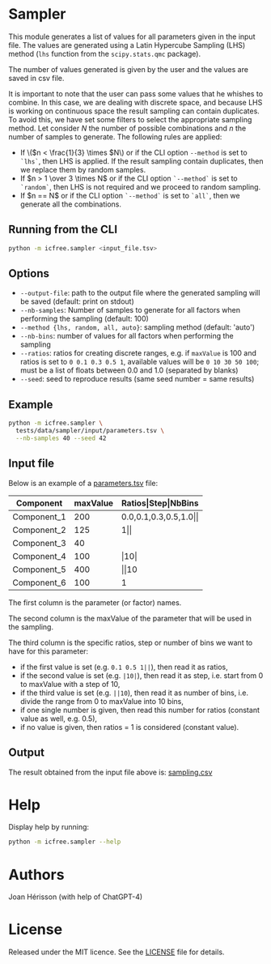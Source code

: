 
# Sampler
This module generates a list of values for all parameters given in the input file. The values are generated using a Latin Hypercube Sampling (LHS) method (`lhs` function from the `scipy.stats.qmc` package).

The number of values generated is given by the user and the values are saved in csv file.

It is important to note that the user can pass some values that he whishes to combine. In this case, we are dealing with discrete space, and because LHS is working on continuous space the result sampling can contain duplicates. To avoid this, we have set some filters to select the appropriate sampling method. Let consider $N$ the number of possible combinations and $n$ the number of samples to generate. The following rules are applied:
<ul>
<li>If \($n < \frac{1}{3} \times $N\) or if the CLI option <code>--method</code> is set to <code>`lhs`</code>, then LHS is applied. If the result sampling contain duplicates, then we replace them by random samples.</li>
<li>If $n > 1 \over 3 \times N$ or if the CLI option <code>`--method`</code> is set to <code>`random`</code>, then LHS is not required and we proceed to random sampling.</li>
<li>If $n == N$ or if the CLI option <code>`--method`</code> is set to <code>`all`</code>, then we generate all the combinations.</li>
</ul>

## Running from the CLI
~~~bash
python -m icfree.sampler <input_file.tsv>
~~~

## Options
<ul>  
<li><code>--output-file</code>: path to the output file where the generated sampling will be saved (default: print on stdout)</li>
<li><code>--nb-samples</code>: Number of samples to generate for all factors when performing the sampling (default: 100)</li>
<li><code>--method {lhs, random, all, auto}</code>: sampling method (default: 'auto')</li>
<li><code>--nb-bins</code>: number of values for all factors when performing the sampling</li>
<li><code>--ratios</code>: ratios for creating discrete ranges, e.g. if <code>maxValue</code> is 100 and ratios is set to <code>0 0.1 0.3 0.5 1</code>, available values will be <code>0 10 30 50 100</code>; must be a list of floats between 0.0 and 1.0 (separated by blanks)</li>
<li><code>--seed</code>: seed to reproduce results (same seed number = same results)</li>
</ul>

## Example
~~~bash
python -m icfree.sampler \
  tests/data/sampler/input/parameters.tsv \
  --nb-samples 40 --seed 42
~~~

## Input file

Below is an example of a [parameters.tsv](/tests/data/sampler/input/parameters.tsv) file:


|Component  |maxValue|Ratios&#124;Step&#124;NbBins   |
|-----------|--------|---------------------|
|Component_1|200     |0.0,0.1,0.3,0.5,1.0&#124;&#124;|
|Component_2|125     |1&#124;&#124;                  |
|Component_3|40      |                     |
|Component_4|100     |&#124;10&#124;                 |
|Component_5|400     |&#124;&#124;10                 |
|Component_6|100     |1                    |

The first column is the parameter (or factor) names.

The second column is the maxValue of the parameter that will be used in the sampling.

The third column is the specific ratios, step or number of bins we want to have for this parameter:
* if the first value is set (e.g. `0.1 0.5 1||`), then read it as ratios,
* if the second value is set (e.g. `|10|`), then read it as step, i.e. start from 0 to maxValue with a step of 10,
* if the third value is set (e.g. `||10`), then read it as number of bins, i.e. divide the range from 0 to maxValue into 10 bins,
* if one single number is given, then read this number for ratios (constant value as well, e.g. 0.5),
* if no value is given, then ratios = 1 is considered (constant value).


## Output
The result obtained from the input file above is: [sampling.csv](/tests/data/sampler/output/sampling.csv)


# Help
Display help by running:
~~~bash
python -m icfree.sampler --help
~~~

# Authors
Joan Hérisson (with help of ChatGPT-4)

# License
Released under the MIT licence. See the [LICENSE](https://github.com/brsynth/icfree-ml/blob/main/LICENSE.md) file for details.
